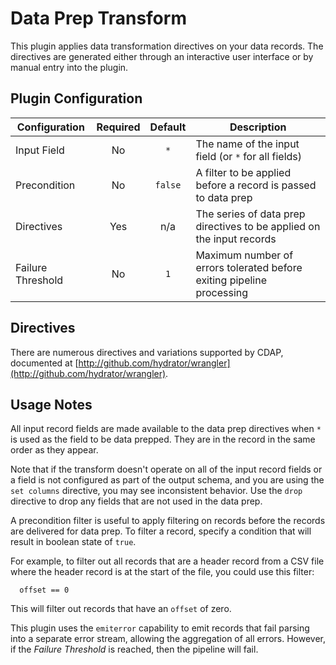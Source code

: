 # Data Prep Transform

This plugin applies data transformation directives on your data records. The directives
are generated either through an interactive user interface or by manual entry into the
plugin.

## Plugin Configuration

| Configuration     | Required | Default | Description                                                           |
| ----------------- | :------: | :-----: | --------------------------------------------------------------------- |
| Input Field       | No       | `*`     | The name of the input field (or `*` for all fields)                   |
| Precondition      | No       | `false` | A filter to be applied before a record is passed to data prep         |
| Directives        | Yes      | n/a     | The series of data prep directives to be applied on the input records |
| Failure Threshold | No       | `1`     | Maximum number of errors tolerated before exiting pipeline processing |

## Directives

There are numerous directives and variations supported by CDAP, documented at
[http://github.com/hydrator/wrangler](http://github.com/hydrator/wrangler).

## Usage Notes

All input record fields are made available to the data prep directives when `*` is used as
the field to be data prepped. They are in the record in the same order as they appear.

Note that if the transform doesn't operate on all of the input record fields or a field is
not configured as part of the output schema, and you are using the `set columns`
directive, you may see inconsistent behavior. Use the `drop` directive to drop any fields
that are not used in the data prep.

A precondition filter is useful to apply filtering on records before the records are
delivered for data prep. To filter a record, specify a condition that will result in
boolean state of `true`.

For example, to filter out all records that are a header record from a CSV file where the
header record is at the start of the file, you could use this filter:

```
  offset == 0
```

This will filter out records that have an `offset` of zero.

This plugin uses the `emiterror` capability to emit records that fail parsing into a
separate error stream, allowing the aggregation of all errors. However, if the _Failure
Threshold_ is reached, then the pipeline will fail.
